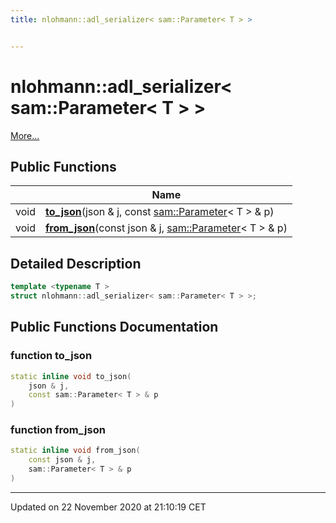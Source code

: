 ```yaml
---
title: nlohmann::adl_serializer< sam::Parameter< T > >


---
```


# nlohmann::adl_serializer< sam::Parameter< T > >




 [More...](#detailed-description)















## Public Functions

|                | Name           |
| -------------- | -------------- |
| void | **[to_json](/doxygen/Classes/structnlohmann_1_1adl__serializer_3_01sam_1_1_parameter_3_01_t_01_4_01_4/#function-to_json)**(json & j, const [sam::Parameter](/doxygen/Classes/classsam_1_1_parameter/)< T > & p)  |
| void | **[from_json](/doxygen/Classes/structnlohmann_1_1adl__serializer_3_01sam_1_1_parameter_3_01_t_01_4_01_4/#function-from_json)**(const json & j, [sam::Parameter](/doxygen/Classes/classsam_1_1_parameter/)< T > & p)  |








## Detailed Description

```cpp
template <typename T >
struct nlohmann::adl_serializer< sam::Parameter< T > >;
```




































## Public Functions Documentation

### function to_json

```cpp
static inline void to_json(
    json & j,
    const sam::Parameter< T > & p
)
```





























### function from_json

```cpp
static inline void from_json(
    const json & j,
    sam::Parameter< T > & p
)
```



































-------------------------------

Updated on 22 November 2020 at 21:10:19 CET